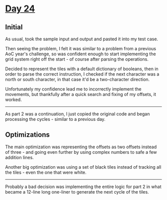 # [Day 24](https://adventofcode.com/2020/day/24)

## Initial

As usual, took the sample input and output and pasted it into my test case.

Then seeing the problem, I felt it was similar to a problem from a previous AoC year's challenge, so was confident enough to start implementing the grid system right off the start - of course after parsing the operations.

Decided to represent the tiles with a default dictionary of booleans, then in order to parse the correct instruction, I checked if the next character was a north or south character, in that case it'd be a two-character direction.

Unfortunately my confidence lead me to incorrectly implement the movements, but thankfully after a quick search and fixing of my offsets, it worked.

***

As part 2 was a continuation, I just copied the original code and began processing the cycles - similar to a previous day.

## Optimizations

The main optimization was representing the offsets as two offsets instead of three - and going even further by using complex numbers to safe a few addition lines.

Another big optimization was using a set of black tiles instead of tracking all the tiles - even the one that were white.

***

Probably a bad decision was implementing the entire logic for part 2 in what became a 12-line long one-liner to generate the next cycle of the tiles.
